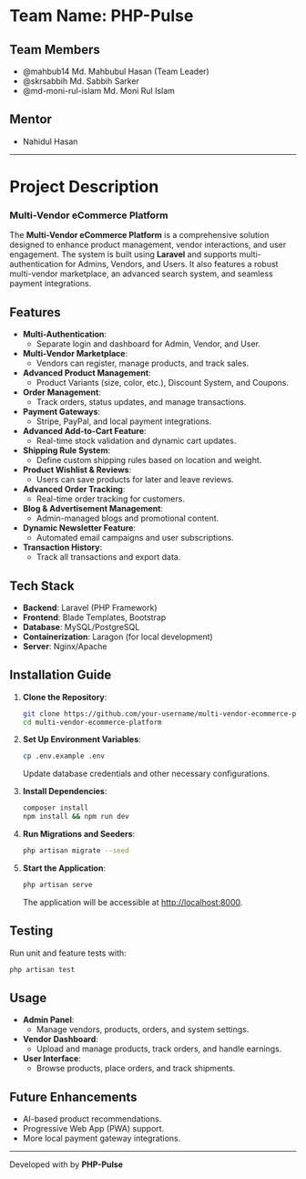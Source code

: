 # Team Name: PHP-Pulse

## Team Members
- @mahbub14 Md. Mahbubul Hasan (Team Leader)
- @skrsabbih Md. Sabbih Sarker
- @md-moni-rul-islam Md. Moni Rul Islam

## Mentor
- Nahidul Hasan

---

# Project Description
### Multi-Vendor eCommerce Platform

The **Multi-Vendor eCommerce Platform** is a comprehensive solution designed to enhance product management, vendor interactions, and user engagement. The system is built using **Laravel** and supports multi-authentication for Admins, Vendors, and Users. It also features a robust multi-vendor marketplace, an advanced search system, and seamless payment integrations.

## Features

- **Multi-Authentication**:
  - Separate login and dashboard for Admin, Vendor, and User.
- **Multi-Vendor Marketplace**:
  - Vendors can register, manage products, and track sales.
- **Advanced Product Management**:
  - Product Variants (size, color, etc.), Discount System, and Coupons.
- **Order Management**:
  - Track orders, status updates, and manage transactions.
- **Payment Gateways**:
  - Stripe, PayPal, and local payment integrations.
- **Advanced Add-to-Cart Feature**:
  - Real-time stock validation and dynamic cart updates.
- **Shipping Rule System**:
  - Define custom shipping rules based on location and weight.
- **Product Wishlist & Reviews**:
  - Users can save products for later and leave reviews.
- **Advanced Order Tracking**:
  - Real-time order tracking for customers.
- **Blog & Advertisement Management**:
  - Admin-managed blogs and promotional content.
- **Dynamic Newsletter Feature**:
  - Automated email campaigns and user subscriptions.
- **Transaction History**:
  - Track all transactions and export data.


## Tech Stack

- **Backend**: Laravel (PHP Framework)
- **Frontend**: Blade Templates, Bootstrap
- **Database**: MySQL/PostgreSQL
- **Containerization**: Laragon (for local development)
- **Server**: Nginx/Apache

## Installation Guide

1. **Clone the Repository**:
   ```bash
   git clone https://github.com/your-username/multi-vendor-ecommerce-platform.git
   cd multi-vendor-ecommerce-platform
   ```

2. **Set Up Environment Variables**:
   ```bash
   cp .env.example .env
   ```
   Update database credentials and other necessary configurations.

3. **Install Dependencies**:
   ```bash
   composer install
   npm install && npm run dev
   ```

4. **Run Migrations and Seeders**:
   ```bash
   php artisan migrate --seed
   ```

5. **Start the Application**:
   ```bash
   php artisan serve
   ```
   The application will be accessible at [http://localhost:8000](http://localhost:8000).

## Testing

Run unit and feature tests with:
```bash
php artisan test
```

## Usage

- **Admin Panel**:
  - Manage vendors, products, orders, and system settings.
- **Vendor Dashboard**:
  - Upload and manage products, track orders, and handle earnings.
- **User Interface**:
  - Browse products, place orders, and track shipments.

## Future Enhancements

- AI-based product recommendations.
- Progressive Web App (PWA) support.
- More local payment gateway integrations.

---

Developed with  by **PHP-Pulse**

